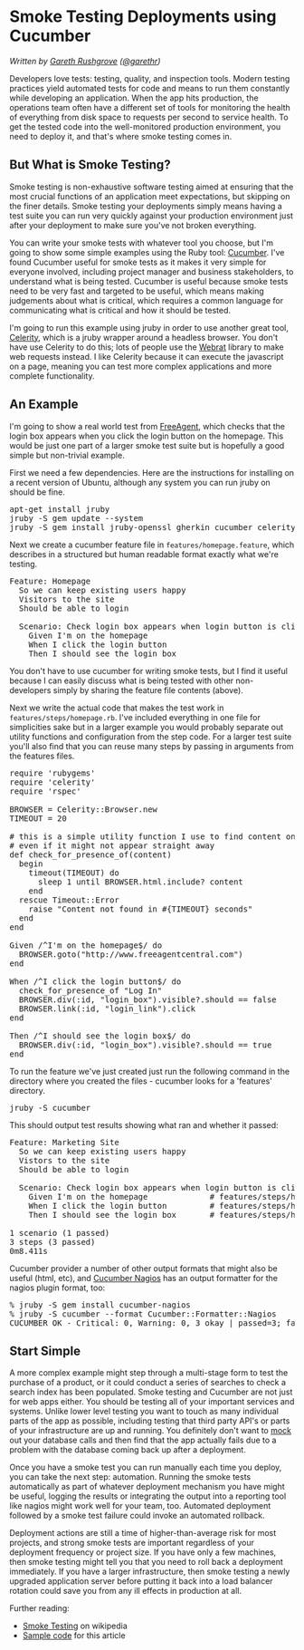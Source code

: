 Smoke Testing Deployments using Cucumber
========================================

_Written by [Gareth Rushgrove](http://morethanseven.net) ([@garethr](http://twitter.com/garethr))_

Developers love tests: testing, quality, and inspection tools. Modern testing
practices yield automated tests for code and means to run them constantly while
developing an application. When the app hits production, the operations team
often have a different set of tools for monitoring the health of everything
from disk space to requests per second to service health. To get the tested
code into the well-monitored production environment, you need to deploy it, and
that's where smoke testing comes in.

But What is Smoke Testing?
--------------------------

Smoke testing is non-exhaustive software testing aimed at ensuring that the
most crucial functions of an application meet expectations, but skipping 
on the finer details. Smoke testing your deployments simply means having a
test suite you can run very quickly against your production environment just
after your deployment to make sure you've not broken everything.

You can write your smoke tests with whatever tool you choose, but I'm going to
show some simple examples using the Ruby tool: [Cucumber](http://cukes.info/).
I've found Cucumber useful for smoke tests as it makes it very simple for
everyone involved, including project manager and business stakeholders, to
understand what is being tested. Cucumber is useful because smoke tests need to
be very fast and targeted to be useful, which means making judgements about
what is critical, which requires a common language for communicating what is
critical and how it should be tested.

I'm going to run this example using jruby in order to use another great tool,
[Celerity](http://celerity.rubyforge.org/), which is a jruby wrapper around a
headless browser. You don't have use Celerity to do this; lots of people use the
[Webrat](https://github.com/brynary/webrat) library to make web requests
instead. I like Celerity because it can execute the javascript on a page,
meaning you can test more complex applications and more complete functionality.

An Example
----------

I'm going to show a real world test from
[FreeAgent](http://www.freeagentcentral.com), which checks that the login box
appears when you click the login button on the homepage. This would be just one
part of a larger smoke test suite but is hopefully a good simple but
non-trivial example.

First we need a few dependencies. Here are the instructions for installing on a recent version of Ubuntu, although any system you can run jruby on should be fine.

<pre>
apt-get install jruby
jruby -S gem update --system
jruby -S gem install jruby-openssl gherkin cucumber celerity rspec
</pre>

Next we create a cucumber feature file in `features/homepage.feature`, which describes in a structured but human readable format exactly what we're testing.

<pre>
Feature: Homepage
  So we can keep existing users happy
  Visitors to the site
  Should be able to login

  Scenario: Check login box appears when login button is clicked
    Given I'm on the homepage
    When I click the login button
    Then I should see the login box
</pre>

You don't have to use cucumber for writing smoke tests, but I find it useful
because I can easily discuss what is being tested with other non-developers
simply by sharing the feature file contents (above).

Next we write the actual code that makes the test work in
`features/steps/homepage.rb`. I've included everything in one file for
simplicities sake but in a larger example you would probably separate out
utility functions and configuration from the step code. For a larger test suite
you'll also find that you can reuse many steps by passing in arguments from the
features files.

<pre>
require 'rubygems'
require 'celerity'
require 'rspec'

BROWSER = Celerity::Browser.new
TIMEOUT = 20

# this is a simple utility function I use to find content on a page
# even if it might not appear straight away
def check_for_presence_of(content)
  begin
    timeout(TIMEOUT) do
      sleep 1 until BROWSER.html.include? content
    end
  rescue Timeout::Error
    raise "Content not found in #{TIMEOUT} seconds"
  end
end

Given /^I'm on the homepage$/ do
  BROWSER.goto("http://www.freeagentcentral.com")
end

When /^I click the login button$/ do
  check_for_presence_of "Log In"
  BROWSER.div(:id, "login_box").visible?.should == false  
  BROWSER.link(:id, "login_link").click
end

Then /^I should see the login box$/ do
  BROWSER.div(:id, "login_box").visible?.should == true
end
</pre>

To run the feature we've just created just run the following command in the
directory where you created the files - cucumber looks for a 'features' directory.

<pre>jruby -S cucumber</pre>

This should output test results showing what ran and whether it passed:

<pre>
Feature: Marketing Site
  So we can keep existing users happy
  Vistors to the site
  Should be able to login

  Scenario: Check login box appears when login button is clicked # features/homepage.feature:6
    Given I'm on the homepage             # features/steps/homepage.rb:1
    When I click the login button         # features/steps/homepage.rb:5
    Then I should see the login box       # features/steps/homepage.rb:11

1 scenario (1 passed)
3 steps (3 passed)
0m8.411s
</pre>

Cucumber provider a number of other output formats that might also
be useful (html, etc), and <a
href="http://auxesis.github.com/cucumber-nagios/">Cucumber Nagios</a> has an
output formatter for the nagios plugin format, too:

<pre>
% jruby -S gem install cucumber-nagios
% jruby -S cucumber --format Cucumber::Formatter::Nagios
CUCUMBER OK - Critical: 0, Warning: 0, 3 okay | passed=3; failed=0; nosteps=0; total=3
</pre>

Start Simple
------------

A more complex example might step through a multi-stage form to test the
purchase of a product, or it could conduct a series of searches to check a
search index has been populated. Smoke testing and Cucumber are not just for
web apps either. You should be testing all of your important services and
systems.  Unlike lower level testing you want to touch as many individual parts
of the app as possible, including testing that third party API's or parts of
your infrastructure are up and running. You definitely don't want to
[mock](http://en.wikipedia.org/wiki/Mock_object) out your database calls and
then find that the app actually fails due to a problem with the database coming
back up after a deployment.

Once you have a smoke test you can run manually each time you deploy, you can take
the next step: automation. Running the smoke tests automatically as part of
whatever deployment mechanism you have might be useful, logging the results or
integrating the output into a reporting tool like nagios might work well for
your team, too. Automated deployment followed by a smoke test failure could
invoke an automated rollback.

Deployment actions are still a time of higher-than-average risk for most projects,
and strong smoke tests are important regardless of your deployment frequency or
project size. If you have only a few machines, then smoke testing might tell
you that you need to roll back a deployment immediately. If you have a larger
infrastructure, then smoke testing a newly upgraded application server before
putting it back into a load balancer rotation could save you from any ill
effects in production at all.

Further reading:

* [Smoke Testing](http://en.wikipedia.org/wiki/Smoke_testing) on wikipedia 
* [Sample code](http://code.google.com/p/semicomplete/source/browse/sysadvent/2010/day17/code#code%2Ffeatures) for this article
